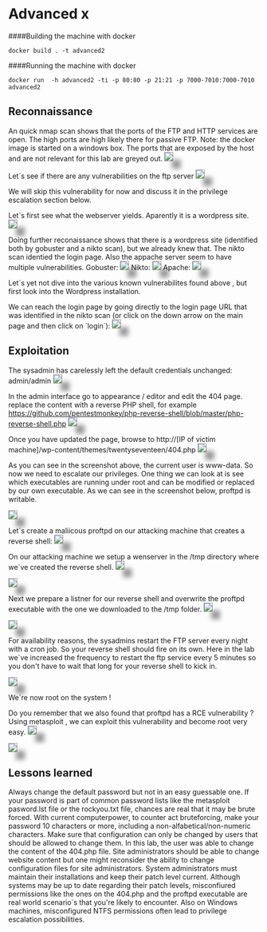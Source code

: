 # Advanced x


####Building the machine with docker
```
docker build . -t advanced2
```
####Running the machine with docker
```
docker run  -h advanced2 -ti -p 80:80 -p 21:21 -p 7000-7010:7000-7010 advanced2
```

## Reconnaissance
An quick nmap scan shows that the ports of the FTP and HTTP services are open. The high ports are high likely there for passive FTP. Note: the docker image is started on a windows box. The ports that are exposed by the host and are not relevant for this lab are greyed out.
<img  src="../../.gitbook/assets/infra/advanced2/nmap.png" style="box-shadow: 15px 15px 10px #999;  border: 1px solid #999" />

Let´s see if there are any vulnerabilities on the ftp server
<img  src="../../.gitbook/assets/infra/advanced2/nmap_proftpd.png" style="box-shadow: 15px 15px 10px #999;  border: 1px solid #999" />

We will skip this vulnerability for now and discuss it in the privilege escalation section below.

Let´s first see what the webserver yields. Aparently it is a wordpress site.
<img  src="../../.gitbook/assets/infra/advanced2/itworks.png" style="box-shadow: 15px 15px 10px #999;  border: 1px solid #999" />

Doing further reconaissance shows that there is a wordpress site (identified both by gobuster and a nikto scan), but we already knew that. The nikto scan identied the login page. Also the appache server seem to have multiple vulnerabilities.
Gobuster:
<img  src="../../.gitbook/assets/infra/advanced2/gobuster.png" style="box-shadow: 15px 15px 10px #999;  border: 1px solid #999" />
Nikto:
<img  src="../../.gitbook/assets/infra/advanced2/nikto.png" style="box-shadow: 15px 15px 10px #999;  border: 1px solid #999" />
Apache:
<img  src="../../.gitbook/assets/infra/advanced2/apache.png" style="box-shadow: 15px 15px 10px #999;  border: 1px solid #999" />

Let´s yet not dive into the various known vulnerabilites found above , but first look into the Wordpress installation.

We can reach the login page by going directly to the login page URL that was identified in the nikto scan (or click on the down arrow on the main page and then click on ´login´):
<img  src="../../.gitbook/assets/infra/advanced2/wp-login.png" style="box-shadow: 15px 15px 10px #999;  border: 1px solid #999" />


## Exploitation
The sysadmin has carelessly left the default credentials unchanged: admin/admin
<img  src="../../.gitbook/assets/infra/advanced2/admin.png" style="box-shadow: 15px 15px 10px #999;  border: 1px solid #999" />

In the admin interface go to appearance / editor and edit the 404 page.
replace the content with a reverse PHP shell, for example https://github.com/pentestmonkey/php-reverse-shell/blob/master/php-reverse-shell.php
<img  src="../../.gitbook/assets/infra/advanced2/editor.png" style="box-shadow: 15px 15px 10px #999;  border: 1px solid #999" />

Once you have updated the page, browse to http://[IP of victim machine]/wp-content/themes/twentyseventeen/404.php
<img  src="../../.gitbook/assets/infra/advanced2/rev.png" style="box-shadow: 15px 15px 10px #999;  border: 1px solid #999" />

As you can see in the screenshot above, the current user is www-data.
So now we need to escalate our privileges. 
One thing we can look at is see which executables are running under root and can be modified or replaced by our own executable. As we can see in the screenshot below, proftpd is writable.


<img  src="../../.gitbook/assets/infra/advanced2/writable_proftpd.png" style="box-shadow: 15px 15px 10px #999;  border: 1px solid #999" />

Let´s create a maliicous proftpd on our attacking machine that creates a reverse shell:
<img  src="../../.gitbook/assets/infra/advanced2/malicous_proftpd.png" style="box-shadow: 15px 15px 10px #999;  border: 1px solid #999" />

On our attacking machine we setup a wenserver in the /tmp directory where we´ve created the reverse shell.
<img  src="../../.gitbook/assets/infra/advanced2/http_webserver.png" style="box-shadow: 15px 15px 10px #999;  border: 1px solid #999" />

<img  src="../../.gitbook/assets/infra/advanced2/wget_proftpd.png" style="box-shadow: 15px 15px 10px #999;  border: 1px solid #999" />

Next we prepare a listner for our reverse shell and overwrite the proftpd executable with the one we downloaded to the /tmp folder.
<img  src="../../.gitbook/assets/infra/advanced2/rev_shell_listner.png" style="box-shadow: 15px 15px 10px #999;  border: 1px solid #999" />

<img  src="../../.gitbook/assets/infra/advanced2/copy_proftpd.png" style="box-shadow: 15px 15px 10px #999;  border: 1px solid #999" />

For availability reasons, the sysadmins restart the FTP server every night with a cron job. So your reverse shell should fire on its own. Here in the lab we´ve increased the frequency to restart the ftp service every 5 minutes so you don't have to wait that long for your reverse shell to kick in.

<img  src="../../.gitbook/assets/infra/advanced2/reverse_shell.png" style="box-shadow: 15px 15px 10px #999;  border: 1px solid #999" />

We´re now root on the system !

Do you remember that we also found that proftpd has a RCE vulnerability ?
Using metasploit , we can exploit this vulnerability and become root very easy.
<img  src="../../.gitbook/assets/infra/advanced2/metasploit_search.png" style="box-shadow: 15px 15px 10px #999;  border: 1px solid #999" />

<img  src="../../.gitbook/assets/infra/advanced2/metasploit_root.png" style="box-shadow: 15px 15px 10px #999;  border: 1px solid #999" />

## Lessons learned
Always change the default password but not in an easy guessable one. If your password is part of common password lists like the metasploit pasword.lst file or the rockyou.txt file, chances are real that it may be brute forced.
With current computerpower, to counter act bruteforcing, make your password 10 characters or more, including a non-alfabetical/non-numeric characters.
Make sure that configuration can only be changed by users that should be allowed to change them. In this lab, the user was able to change the content of the 404.php file. Site administrators should be able to change website content but one might reconsider the ability to change configuration files for site administrators. 
System administrators must maintain their installations and keep their patch level current. Although systems may be up to date regarding their patch levels, misconfiured permissions like the ones on the 404.php and the proftpd executable are real world scenario´s that you're likely to encounter. 
Also on Windows machines, misconfigured NTFS permissions often lead to privilege escalation possibilities. 
